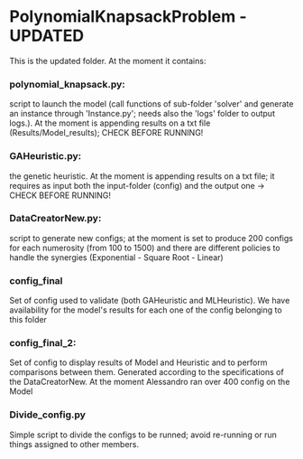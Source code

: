 # PolynomialKnapsackProblem - UPDATED
This is the updated folder. 
At the moment it contains:

### polynomial_knapsack.py:
script to launch the model (call functions of sub-folder 'solver' and generate an instance through 'Instance.py'; needs also the 'logs' folder to output logs.). At the moment is appending results on a txt file (Results/Model_results); CHECK BEFORE RUNNING!

### GAHeuristic.py:
the genetic heuristic. At the moment is appending results on a txt file; it requires as input both the input-folder (config) and the output one -> CHECK BEFORE RUNNING!

### DataCreatorNew.py:
script to generate new configs; at the moment is set to produce 200 configs for each numerosity (from 100 to 1500) and there are different policies to handle the synergies (Exponential - Square Root - Linear)

### config_final
Set of config used to validate (both GAHeuristic and MLHeuristic). We have availability for the model's results for each one of the config belonging to this folder

### config_final_2:
Set of config to display results of Model and Heuristic and to perform comparisons between them. Generated according to the specifications of the DataCreatorNew. At the moment Alessandro ran over 400 config on the Model

### Divide_config.py
Simple script to divide the configs to be runned; avoid re-running or run things assigned to other members.
